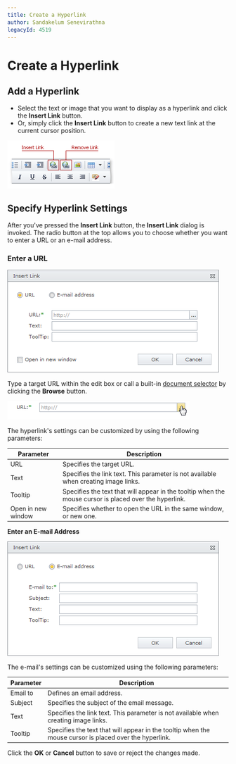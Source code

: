 ```yaml
---
title: Create a Hyperlink
author: Sandakelum Senevirathna
legacyId: 4519
---
```

# Create a Hyperlink
## Add a Hyperlink
* Select the text or image that you want to display as a hyperlink and click the **Insert Link** button.
* Or, simply click the **Insert Link** button to create a new text link at the current cursor position.

![ASPxHtmlEditor-CreateHyperlink](../../../images/img7362.png)

## Specify Hyperlink Settings
After you've pressed the **Insert Link** button, the **Insert Link** dialog is invoked. The radio button at the top allows you to choose whether you want to enter a URL or an e-mail address.

### Enter a URL

![ASPxHtmlEditor-HyperlinkDialog-WWW](../../../images/img7363.png)

Type a target URL within the edit box or call a built-in [document selector](../../file-manager.md) by clicking the **Browse** button.

![ASPxHtmlEditor-documentselector.png](../../../images/img16464.png)

The hyperlink's settings can be customized by using the following parameters:

| Parameter | Description |
|---|---|
| URL | Specifies the target URL. |
| Text | Specifies the link text.  This parameter is not available when creating image links. |
| Tooltip | Specifies the text that will appear in the tooltip when the mouse cursor is placed over the hyperlink. |
| Open in new window | Specifies whether to open the URL in the same window, or new one. |

**Enter an E-mail Address**

![ASPxHtmlEditor-HyperlinkDialog-email](../../../images/img7364.png)

The e-mail's settings can be customized using the following parameters:

| Parameter | Description |
|---|---|
| Email to | Defines an email address. |
| Subject | Specifies the subject of the email message. |
| Text | Specifies the link text. This parameter is not available when creating image links. |
| Tooltip | Specifies the text that will appear in the tooltip when the mouse cursor is placed over the hyperlink. |

Click the **OK** or **Cancel** button to save or reject the changes made.